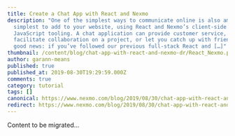 ```yaml
---
title: Create a Chat App with React and Nexmo
description: "One of the simplest ways to communicate online is also among the
  simplest to add to your website, using React and Nexmo’s client-side
  JavaScript tooling. A chat application can provide customer service,
  facilitate collaboration on a project, or let you catch up with friends. And
  good news: if you’ve followed our previous full-stack React and […]"
thumbnail: /content/blog/chat-app-with-react-and-nexmo-dr/React_Nexmo.png
author: garann-means
published: true
published_at: 2019-08-30T19:29:59.000Z
comments: true
category: tutorial
tags: []
canonical: https://www.nexmo.com/blog/2019/08/30/chat-app-with-react-and-nexmo-dr
redirect: https://www.nexmo.com/blog/2019/08/30/chat-app-with-react-and-nexmo-dr
---
```


Content to be migrated...
